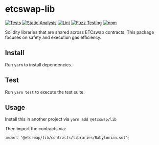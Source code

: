 # etcswap-lib

[![Tests](https://github.com/ETCswap/etcswap-lib/workflows/Tests/badge.svg)](https://github.com/ETCswap/etcswap-lib/actions?query=workflow%3ATests)
[![Static Analysis](https://github.com/ETCswap/etcswap-lib/workflows/Static%20Analysis/badge.svg)](https://github.com/ETCswap/etcswap-lib/actions?query=workflow%3A%22Static+Analysis%22)
[![Lint](https://github.com/ETCswap/etcswap-lib/workflows/Lint/badge.svg)](https://github.com/ETCswap/etcswap-lib/actions?query=workflow%3ALint)
[![Fuzz Testing](https://github.com/ETCswap/etcswap-lib/workflows/Fuzz%20Testing/badge.svg)](https://github.com/ETCswap/etcswap-lib/actions?query=workflow%3A%22Fuzz+Testing%22)
[![npm](https://img.shields.io/npm/v/@etcswap/lib)](https://unpkg.com/@etcswap/lib@latest/)

Solidity libraries that are shared across ETCswap contracts. This package focuses on safety and execution gas efficiency.

## Install

Run `yarn` to install dependencies.

## Test

Run `yarn test` to execute the test suite.

## Usage

Install this in another project via `yarn add @etcswap/lib`

Then import the contracts via:

```solidity
import '@etcswap/lib/contracts/libraries/Babylonian.sol';

```
